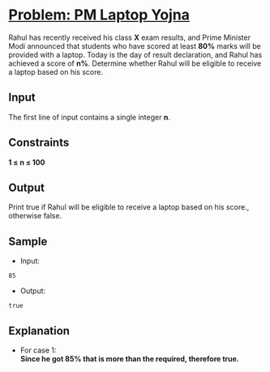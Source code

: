 # [Problem: PM Laptop Yojna](https://my.newtonschool.co/playground/code/wt7uwydgjr3r)

Rahul has recently received his class **X** exam results, and Prime Minister Modi announced that students who have scored at least **80%** marks will be provided with a laptop. Today is the day of result declaration, and Rahul has achieved a score of **n%**. Determine whether Rahul will be eligible to receive a laptop based on his score.

## Input

The first line of input contains a single integer **n**.

## Constraints

**1 ≤ n ≤ 100**

## Output

Print true if Rahul will be eligible to receive a laptop based on his score., otherwise false.

## Sample

- Input:
```
85
```

- Output:
```
true
```

## Explanation

- For case 1: <br> **Since he got 85% that is more than the required, therefore true.**
